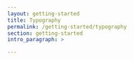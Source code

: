 ```yaml
---
layout: getting-started
title: Typography
permalink: /getting-started/typography
section: getting-started
intro_paragraph: >

---
```

